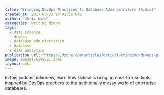 ```yaml
---
title: "Bringing DevOps Practices to Database Administrators [Audio]"
created_at: 2017-08-23 14:01:56 UTC
author: "Chris Ward"
categories: writing dzone
tags:
  - data science
  - devops
  - database administration
  - database
  - data analytics
publication_url: "https://dzone.com/articles/datical-bringing-devops-practices-to-database-admi"
image: images/6345521.jpeg
layout: post
---
```

In this podcast interview, learn how Datical is bringing easy-to-use tools inspired by DevOps practices to the traditionally messy world of enterprise databases.

